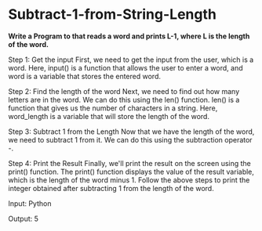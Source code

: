 # Subtract-1-from-String-Length

**Write a Program to that reads a word and prints L-1, where L is the length of the word.**

Step 1: Get the input
First, we need to get the input from the user, which is a word.
Here, input() is a function that allows the user to enter a word, and word is a variable that stores the entered word.

Step 2: Find the length of the word
Next, we need to find out how many letters are in the word. We can do this using the len() function.
len() is a function that gives us the number of characters in a string. Here, word_length is a variable that will store the length of the word.

Step 3: Subtract 1 from the Length
Now that we have the length of the word, we need to subtract 1 from it. We can do this using the subtraction operator -.

Step 4: Print the Result
Finally, we'll print the result on the screen using the print() function.
The print() function displays the value of the result variable, which is the length of the word minus 1.
Follow the above steps to print the integer obtained after subtracting 1 from the length of the word.

Input: Python

Output: 5
